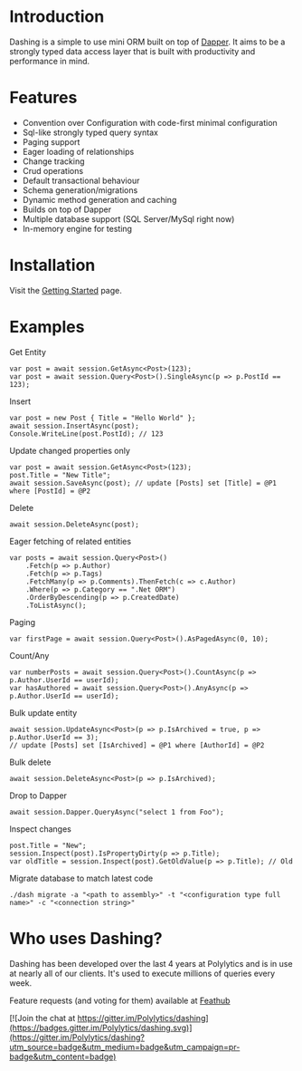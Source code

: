 # Introduction

Dashing is a simple to use mini ORM built on top of [Dapper](https://github.com/StackExchange/dapper-dot-net). 
It aims to be a strongly typed data access layer that is built with productivity and performance in mind. 

# Features

* Convention over Configuration with code-first minimal configuration
* Sql-like strongly typed query syntax
* Paging support
* Eager loading of relationships
* Change tracking
* Crud operations
* Default transactional behaviour
* Schema generation/migrations
* Dynamic method generation and caching
* Builds on top of Dapper 
* Multiple database support (SQL Server/MySql right now)
* In-memory engine for testing

# Installation

Visit the [Getting Started](http://polylytics.github.io/dashing/start.html) page.

# Examples

Get Entity

	var post = await session.GetAsync<Post>(123);
	var post = await session.Query<Post>().SingleAsync(p => p.PostId == 123);

Insert
	
	var post = new Post { Title = "Hello World" };
	await session.InsertAsync(post);
	Console.WriteLine(post.PostId); // 123

Update changed properties only

    var post = await session.GetAsync<Post>(123);
    post.Title = "New Title";
    await session.SaveAsync(post); // update [Posts] set [Title] = @P1 where [PostId] = @P2

Delete

	await session.DeleteAsync(post);

Eager fetching of related entities

    var posts = await session.Query<Post>()
		.Fetch(p => p.Author)
		.Fetch(p => p.Tags)
		.FetchMany(p => p.Comments).ThenFetch(c => c.Author)
		.Where(p => p.Category == ".Net ORM")
		.OrderByDescending(p => p.CreatedDate)
		.ToListAsync();

Paging

	var firstPage = await session.Query<Post>().AsPagedAsync(0, 10);

Count/Any

	var numberPosts = await session.Query<Post>().CountAsync(p => p.Author.UserId == userId);
	var hasAuthored = await session.Query<Post>().AnyAsync(p => p.Author.UserId == userId);

Bulk update entity

    await session.UpdateAsync<Post>(p => p.IsArchived = true, p => p.Author.UserId == 3);
    // update [Posts] set [IsArchived] = @P1 where [AuthorId] = @P2

Bulk delete

	await session.DeleteAsync<Post>(p => p.IsArchived);

Drop to Dapper

    await session.Dapper.QueryAsync("select 1 from Foo");

Inspect changes
	
	post.Title = "New";
	session.Inspect(post).IsPropertyDirty(p => p.Title);
	var oldTitle = session.Inspect(post).GetOldValue(p => p.Title); // Old

Migrate database to match latest code

    ./dash migrate -a "<path to assembly>" -t "<configuration type full name>" -c "<connection string>" 

# Who uses Dashing?

Dashing has been developed over the last 4 years at Polylytics and is in use at nearly all of our clients. It's used to execute millions of queries every week.

Feature requests (and voting for them) available at [Feathub](http://feathub.com/Polylytics/dashing)

[![Join the chat at https://gitter.im/Polylytics/dashing](https://badges.gitter.im/Polylytics/dashing.svg)](https://gitter.im/Polylytics/dashing?utm_source=badge&utm_medium=badge&utm_campaign=pr-badge&utm_content=badge) 

